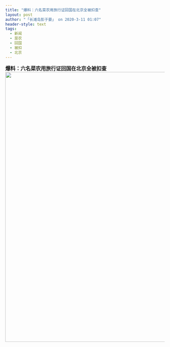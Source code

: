 ```yaml
---
title: "爆料：六名菜农用旅行证回国在北京全被扣查"
layout: post
author: "「长滩岛彭于晏」 on 2020-3-11 01:07"
header-style: text
tags:
  - 新闻
  - 菜农
  - 回国
  - 被扣
  - 北京
---
```


<head></head>
<body>
 <strong><font size="3">爆料：六名菜农用旅行证回国在北京全被扣查</font></strong> 
 <div align="center"> 
  <ignore_js_op> 
   <img aid="1340240" src="https://bbs.boniu123.cc/data/attachment/forum/202003/09/144820z5up33b5676i226y.png" zoomfile="data/attachment/forum/202003/09/144820z5up33b5676i226y.png" file="data/attachment/forum/202003/09/144820z5up33b5676i226y.png" width="850" inpost="1"> 
   <div class="tip tip_4 aimg_tip" id="aimg_1340240_menu" style="position: absolute; display: none" disautofocus="true"> 
    <div class="xs0"> 
     <p><strong>QQ图片20200309144451.png</strong> <em class="xg1">(786.12 KB, 下载次数: 0)</em></p> 
     <p> <a href="forum.php?mod=attachment&amp;aid=MTM0MDI0MHxjM2I2N2E0M3wxNTgzOTAzNDQzfDB8NTc2ODEw&amp;nothumb=yes" target="_blank">下载附件</a> &nbsp;<a href="javascript:;" onclick="showWindow(this.id, this.getAttribute('url'), 'get', 0);" id="savephoto_1340240" url="home.php?mod=spacecp&amp;ac=album&amp;op=saveforumphoto&amp;aid=1340240&amp;handlekey=savephoto_1340240">保存到相册</a> </p> 
     <p class="xg1 y"><span title="2020-3-9 14:48">前天&nbsp;14:48</span> 上传</p> 
    </div> 
    <div class="tip_horn"></div> 
   </div> 
  </ignore_js_op> 
 </div>
 <br> 
 <br>
</body>


